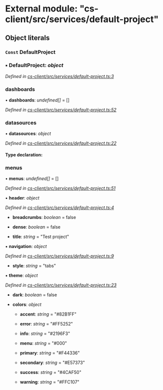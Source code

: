 # External module: "cs-client/src/services/default-project"

## Object literals

### `Const` DefaultProject

### ▪ **DefaultProject**: *object*

*Defined in [cs-client/src/services/default-project.ts:3](https://github.com/RichardHovenkamp/csnext/blob/872f0bfe/packages/cs-client/src/services/default-project.ts#L3)*

###  dashboards

• **dashboards**: *undefined[]* =  []

*Defined in [cs-client/src/services/default-project.ts:52](https://github.com/RichardHovenkamp/csnext/blob/872f0bfe/packages/cs-client/src/services/default-project.ts#L52)*

###  datasources

• **datasources**: *object*

*Defined in [cs-client/src/services/default-project.ts:22](https://github.com/RichardHovenkamp/csnext/blob/872f0bfe/packages/cs-client/src/services/default-project.ts#L22)*

#### Type declaration:

###  menus

• **menus**: *undefined[]* =  []

*Defined in [cs-client/src/services/default-project.ts:51](https://github.com/RichardHovenkamp/csnext/blob/872f0bfe/packages/cs-client/src/services/default-project.ts#L51)*

▪ **header**: *object*

*Defined in [cs-client/src/services/default-project.ts:4](https://github.com/RichardHovenkamp/csnext/blob/872f0bfe/packages/cs-client/src/services/default-project.ts#L4)*

* **breadcrumbs**: *boolean* = false

* **dense**: *boolean* = false

* **title**: *string* = "Test project"

▪ **navigation**: *object*

*Defined in [cs-client/src/services/default-project.ts:9](https://github.com/RichardHovenkamp/csnext/blob/872f0bfe/packages/cs-client/src/services/default-project.ts#L9)*

* **style**: *string* = "tabs"

▪ **theme**: *object*

*Defined in [cs-client/src/services/default-project.ts:23](https://github.com/RichardHovenkamp/csnext/blob/872f0bfe/packages/cs-client/src/services/default-project.ts#L23)*

* **dark**: *boolean* = false

* **colors**: *object*

  * **accent**: *string* = "#82B1FF"

  * **error**: *string* = "#FF5252"

  * **info**: *string* = "#2196F3"

  * **menu**: *string* = "#000"

  * **primary**: *string* = "#F44336"

  * **secondary**: *string* = "#E57373"

  * **success**: *string* = "#4CAF50"

  * **warning**: *string* = "#FFC107"

